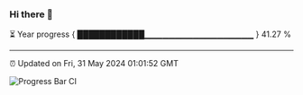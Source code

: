 ### Hi there 👋

⏳ Year progress { ████████████▁▁▁▁▁▁▁▁▁▁▁▁▁▁▁▁▁▁ } 41.27 %

---

⏰ Updated on Fri, 31 May 2024 01:01:52 GMT

![Progress Bar CI](https://github.com/JuvenileQ/Progress-Bar-CI/workflows/main/badge.svg)
